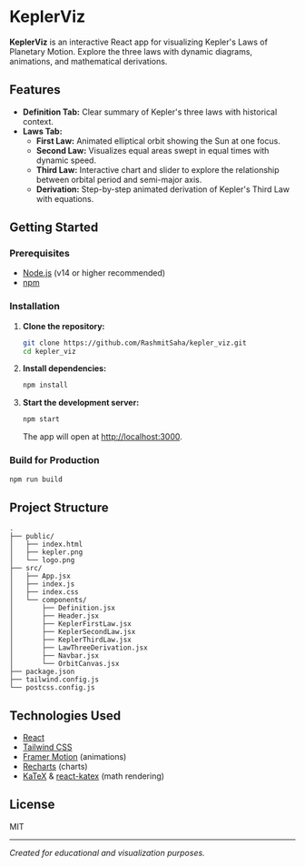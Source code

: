 # KeplerViz

**KeplerViz** is an interactive React app for visualizing Kepler's Laws of Planetary Motion. Explore the three laws with dynamic diagrams, animations, and mathematical derivations.

## Features

- **Definition Tab:** Clear summary of Kepler's three laws with historical context.
- **Laws Tab:**  
  - **First Law:** Animated elliptical orbit showing the Sun at one focus.  
  - **Second Law:** Visualizes equal areas swept in equal times with dynamic speed.  
  - **Third Law:** Interactive chart and slider to explore the relationship between orbital period and semi-major axis.  
  - **Derivation:** Step-by-step animated derivation of Kepler's Third Law with equations.

## Getting Started

### Prerequisites

- [Node.js](https://nodejs.org/) (v14 or higher recommended)
- [npm](https://www.npmjs.com/)

### Installation

1. **Clone the repository:**
   ```sh
   git clone https://github.com/RashmitSaha/kepler_viz.git
   cd kepler_viz
   ```

2. **Install dependencies:**
    ```sh
    npm install
    ```

3. **Start the development server:**
    ```sh
    npm start
    ```
    The app will open at [http://localhost:3000](http://localhost:3000).

### Build for Production

```sh
npm run build
```

## Project Structure

```
.
├── public/
│   ├── index.html
│   ├── kepler.png
│   └── logo.png
├── src/
│   ├── App.jsx
│   ├── index.js
│   ├── index.css
│   └── components/
│       ├── Definition.jsx
│       ├── Header.jsx
│       ├── KeplerFirstLaw.jsx
│       ├── KeplerSecondLaw.jsx
│       ├── KeplerThirdLaw.jsx
│       ├── LawThreeDerivation.jsx
│       ├── Navbar.jsx
│       └── OrbitCanvas.jsx
├── package.json
├── tailwind.config.js
└── postcss.config.js
```

## Technologies Used

- [React](https://react.dev/)
- [Tailwind CSS](https://tailwindcss.com/)
- [Framer Motion](https://www.framer.com/motion/) (animations)
- [Recharts](https://recharts.org/) (charts)
- [KaTeX](https://katex.org/) & [react-katex](https://github.com/garrettgman/react-katex) (math rendering)

## License

MIT

---

*Created for educational and visualization purposes.*

